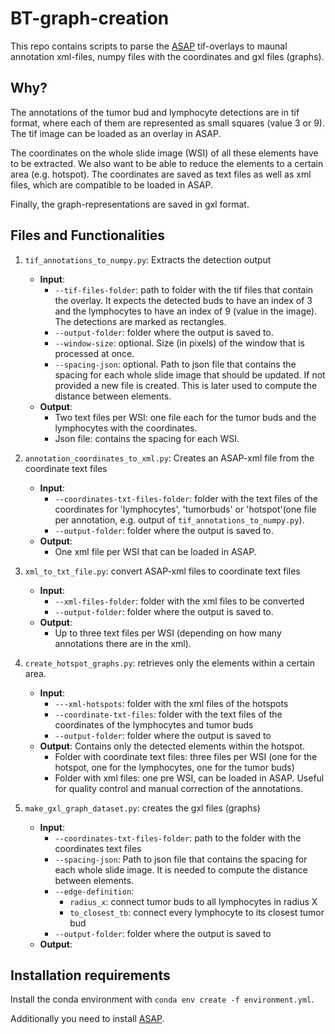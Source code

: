 # BT-graph-creation
This repo contains scripts to parse the [ASAP](https://computationalpathologygroup.github.io/ASAP/) 
tif-overlays to maunal annotation xml-files, numpy files with the coordinates and gxl files (graphs).

## Why?
The annotations of the tumor bud and lymphocyte detections are in tif format, where each of them are represented as 
small squares (value 3 or 9). The tif image can be loaded as an overlay in ASAP.
 
The coordinates on the whole slide image (WSI) of all these elements have to be extracted. We also want to be able
to reduce the elements to a certain area (e.g. hotspot). The coordinates are saved as text files as well as xml files,
which are compatible to be loaded in ASAP.

Finally, the graph-representations are saved in gxl format.

## Files and Functionalities
1. `tif_annotations_to_numpy.py`: Extracts the detection output
   - **Input**:
     - `--tif-files-folder`: path to folder with the tif files that contain the overlay. It expects the detected buds to
     have an index of 3 and the lymphocytes to have an index of 9 (value in the image). The detections are marked as rectangles.
     - `--output-folder`: folder where the output is saved to.
     - `--window-size`: optional. Size (in pixels) of the window that is processed at once.
     - `--spacing-json`: optional. Path to json file that contains the spacing for each whole slide image that should
     be updated. If not provided a new file is created. This is later used to compute the distance between elements.
   - **Output**:
     - Two text files per WSI: one file each for the tumor buds and the lymphocytes with the coordinates.
     - Json file: contains the spacing for each WSI.

1. `annotation_coordinates_to_xml.py`: Creates an ASAP-xml file from the coordinate text files
   - **Input**:
     - `--coordinates-txt-files-folder`: folder with the text files of the coordinates for 
      'lymphocytes', 'tumorbuds' or 'hotspot'(one file per annotation, 
        e.g. output of `tif_annotations_to_numpy.py`).
     - `--output-folder`: folder where the output is saved to.
   - **Output**:
     - One xml file per WSI that can be loaded in ASAP.

1. `xml_to_txt_file.py`: convert ASAP-xml files to coordinate text files
   - **Input**:
     - `--xml-files-folder`: folder with the xml files to be converted
     - `--output-folder`: folder where the output is saved to.
   - **Output**:
     - Up to three text files per WSI (depending on how many annotations there are in the xml).

1. `create_hotspot_graphs.py`: retrieves only the elements within a certain area.
   - **Input**:
     - `---xml-hotspots`: folder with the xml files of the hotspots
     - `--coordinate-txt-files`: folder with the text files of the coordinates of the lymphocytes and tumor buds
     - `--output-folder`: folder where the output is saved to
   - **Output**: Contains only the detected elements within the hotspot.
     - Folder with coordinate text files: three files per WSI (one for the hotspot, one for the lymphocytes, one
       for the tumor buds)
     - Folder with xml files: one pre WSI, can be loaded in ASAP. Useful for quality control and manual correction of the
       annotations.
       
1. `make_gxl_graph_dataset.py`: creates the gxl files (graphs)
   - **Input**:
     - `--coordinates-txt-files-folder`: path to the folder with the coordinates text files
     - `--spacing-json`: Path to json file that contains the spacing for each whole slide image. 
     It is needed to compute the distance between elements.
     - `--edge-definition`: 
       - `radius_x`: connect tumor buds to all lymphocytes in radius X
       - `to_closest_tb`: connect every lymphocyte to its closest tumor bud
     - `--output-folder`: folder where the output is saved to
   - **Output**: 
     

## Installation requirements
Install the conda environment with `conda env create -f environment.yml`. 

Additionally you need to install [ASAP](https://github.com/computationalpathologygroup/ASAP).
